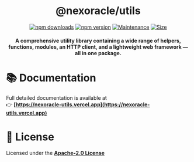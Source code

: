 <div align="center">

# @nexoracle/utils

[![npm downloads](https://img.shields.io/npm/dm/@nexoracle/utils?style=flat&color=blue)](https://www.npmjs.com/package/@nexoracle/utils)
[![npm version](https://img.shields.io/npm/v/@nexoracle/utils?style=flat&color=blue)](https://www.npmjs.com/package/@nexoracle/utils)
[![Maintenance](https://img.shields.io/badge/Maintained-Yes-blue?style=flat)](https://github.com/nexoracle/utils)
[![Size](https://img.shields.io/github/languages/code-size/nexoracle/utils?style=flat)](https://github.com/nexoracle/utils)

<p align="center">
  <h4>A comprehensive utility library containing a wide range of helpers, functions, modules, an HTTP client, and a lightweight web framework — all in one package.</h4>
</p>

</div>

# 📚 Documentation

Full detailed documentation is available at  
👉 **[https://nexoracle-utils.vercel.app](https://nexoracle-utils.vercel.app)**

# 📝 License

Licensed under the **[Apache-2.0 License](https://github.com/nexoracle/utils/blob/main/LICENSE)**